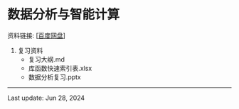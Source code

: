 # 数据分析与智能计算
资料链接: [[百度网盘](https://pan.baidu.com/s/1Pfb_NbInGLS-oznu4hdVmQ?pwd=tm0i)]

1. 复习资料 
    - 复习大纲.md
    - 库函数快速索引表.xlsx
    - 数据分析复习.pptx
---
Last update: Jun 28, 2024
